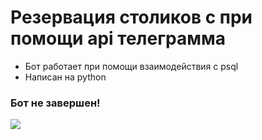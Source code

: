 <h1>Резервация столиков с при помощи api телеграмма</h1>
<ul>
  <li>Бот работает при помощи взаимодействия с psql</li>
  <li>Написан на python</li>
</ul>
<b><h3>Бот не завершен!</h3></b>
<img src="https://bestanimations.com/media/snakes/1205341763snake-animation-gif-12.gif"/>
